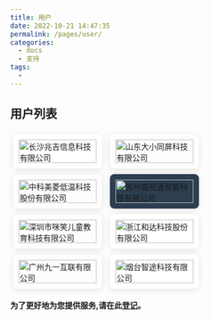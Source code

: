 ```yaml
---
title: 用户
date: 2022-10-21 14:47:35
permalink: /pages/user/
categories: 
  - docs
  - 支持
tags: 
  - 
---
```


<style>
  .link {
    width: 10em;
    flex:1;
    text-align: left;
    padding: 10px;
    border: 1px solid var(--borderColor);
    box-shadow: 0 2px 12px 0 rgb(0 0 0 / 10%);
    border-radius: 8px;
    margin: 5px;
    display: inline-block;
  }
  .link img {
    height: 3em;
    width: 100%;
    object-fit: contain;
  }
</style>

## 用户列表
<div class="">
    <span class="link" style="background-color: #fff;">
        <a href="http://www.gigainfo.com.cn/" target="_blank">
            <img :src="$withBase('/images/our-users/gigainfo.png')" class="no-zoom hover-alt" alt="长沙兆吉信息科技有限公司">
        </a>
    </span>
	<span class="link">
		<a href="https://www.daxiaotongping.com" target="_blank">
			<img :src="$withBase('/images/our-users/daxiaotongping.png')" class="no-zoom hover-alt" alt="山东大小同屏科技有限公司">
		</a>
	</span>
	<span class="link">
		<a href="http://www.zkmeiling.com" target="_blank">
			<img :src="$withBase('/images/our-users/zkmeiling.png')" class="no-zoom hover-alt" alt="中科美菱低温科技股份有限公司">
		</a>
	</span>
	<span class="link" style="background-color: #2c3e50;">
		<a href="http://preview.vsdeep.com/" target="_blank">
			<img :src="$withBase('/images/our-users/vsdeep.png')" class="no-zoom hover-alt" alt="苏州威视通智能科技有限公司">
		</a>
	</span>
	<span class="link">
		<a href="https://www.mixiaoedu.com" target="_blank">
			<img :src="$withBase('/images/our-users/mixiaoedu.png')" class="no-zoom hover-alt" alt="深圳市咪笑儿童教育科技有限公司">
		</a>
	</span>
	<span class="link" style="background-color: #fff;">
		<a href="https://www.hddznet.com" target="_blank">
			<img :src="$withBase('/images/our-users/hddznet.png')" class="no-zoom hover-alt" alt="浙江和达科技股份有限公司">
		</a>
	</span>
	<span class="link">
		<a href="https://www.91funclass.com" target="_blank">
			<img :src="$withBase('/images/our-users/91funclass.png')" class="no-zoom hover-alt" alt="广州九一互联有限公司">
		</a>
	</span>
	<span class="link" style="background-color: #fff;">
		<a href="http://ytzhitu.cn/" target="_blank">
			<img :src="$withBase('/images/our-users/ytzhitu.png')" class="no-zoom hover-alt" alt="烟台智途科技有限公司">
		</a>
	</span>
</div>


**为了更好地为您提供服务,请在此[登记](https://gitee.com/dromara/Jpom/issues/I5JOPA)。**


